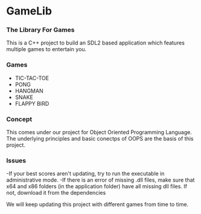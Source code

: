 # GameLib
### The Library For Games
This is a C++ project to build an SDL2 based application which features multiple games to entertain you.

### Games
- TIC-TAC-TOE
- PONG
- HANGMAN
- SNAKE
- FLAPPY BIRD

### Concept
This comes under our project for Object Oriented Programming Language. The underlying principles and basic conectps of OOPS are the basis of this project.

### Issues
-If your best scores aren't updating, try to run the executable in administrative mode.
-If there is an error of missing .dll files, make sure that x64 and x86 folders (in the application folder) have all missing dll files. If not, download it from the dependencies

We will keep updating this project with different games from time to time.

